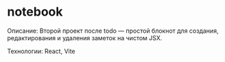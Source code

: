 # notebook

Описание: Второй проект после todo — простой блокнот для создания, редактирования и удаления заметок на чистом JSX.

Технологии: React, Vite

